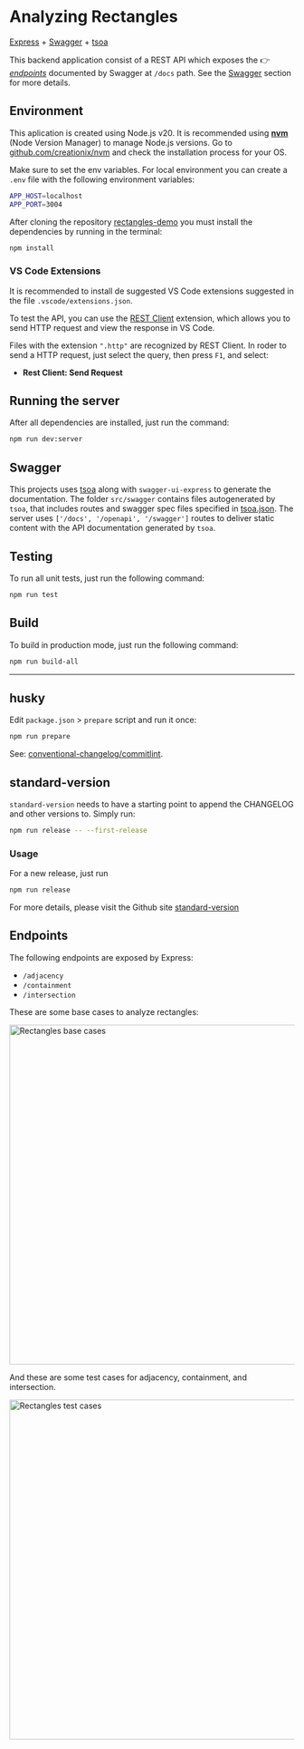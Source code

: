 <!-- markdownlint-disable MD033 -->

# Analyzing Rectangles

[Express](https://expressjs.com/) + [Swagger](https://swagger.io/) +
[tsoa](https://tsoa-community.github.io/docs/introduction.html)

This backend application consist of a REST API which exposes the 👉
[_endpoints_](#endpoints) documented by Swagger at `/docs` path. See the
[Swagger](#swagger) section for more details.

## Environment

This aplication is created using Node.js v20. It is recommended using
**[nvm](https://github.com/creationix/nvm)** (Node Version Manager) to manage
Node.js versions. Go to
[github.com/creationix/nvm](https://github.com/creationix/nvm) and check the
installation process for your OS.

Make sure to set the env variables. For local environment you can create a
`.env` file with the following environment variables:

```bash
APP_HOST=localhost
APP_PORT=3004
```

After cloning the repository
[rectangles-demo](https://github.com/jherax/rectangles-demo.git) you must
install the dependencies by running in the terminal:

```bash
npm install
```

### VS Code Extensions

It is recommended to install de suggested VS Code extensions suggested in the
file `.vscode/extensions.json`.

To test the API, you can use the
[REST Client](https://marketplace.visualstudio.com/items?itemName=humao.rest-client)
extension, which allows you to send HTTP request and view the response in VS
Code.

Files with the extension `".http"` are recognized by REST Client. In roder to
send a HTTP request, just select the query, then press `F1`, and select:

- **Rest Client: Send Request**

## Running the server

After all dependencies are installed, just run the command:

```bash
npm run dev:server
```

## Swagger

This projects uses
[tsoa](https://tsoa-community.github.io/docs/getting-started.html) along with
`swagger-ui-express` to generate the documentation. The folder `src/swagger`
contains files autogenerated by `tsoa`, that includes routes and swagger spec
files specified in [tsoa.json](./tsoa.json). The server uses
`['/docs', '/openapi', '/swagger']` routes to deliver static content with the
API documentation generated by `tsoa`.

## Testing

To run all unit tests, just run the following command:

```bash
npm run test
```

## Build

To build in production mode, just run the following command:

```bash
npm run build-all
```

---

## husky

Edit `package.json` > `prepare` script and run it once:

```bash
npm run prepare
```

See:
[conventional-changelog/commitlint](https://github.com/conventional-changelog/commitlint).

## standard-version

`standard-version` needs to have a starting point to append the CHANGELOG and
other versions to. Simply run:

```bash
npm run release -- --first-release
```

### Usage

For a new release, just run

```bash
npm run release
```

For more details, please visit the Github site
[standard-version](https://github.com/conventional-changelog/standard-version)

## Endpoints

The following endpoints are exposed by Express:

- `/adjacency`
- `/containment`
- `/intersection`

These are some base cases to analyze rectangles:

<img src="https://cdn.jsdelivr.net/gh/jherax/rectangles-demo/public/img/rectangles-cases-02.gif" alt="Rectangles base cases" width="600"/>

And these are some test cases for adjacency, containment, and intersection.

<img src="https://cdn.jsdelivr.net/gh/jherax/rectangles-demo/public/img/rectangles-cases-01.png" alt="Rectangles test cases" width="600"/>
